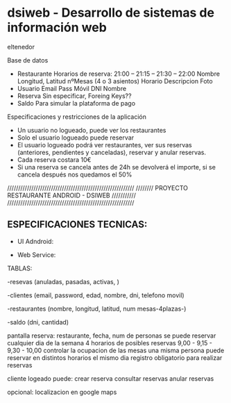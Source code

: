 
# dsiweb - Desarrollo de sistemas de información web

eltenedor

Base de datos
- Restaurante    Horarios de reserva: 21:00 – 21:15 – 21:30 – 22:00
  Nombre
  Longitud, Latitud
  nºMesas (4 o 3 asientos)
  Horario
  Descripcion
  Foto
- Usuario
  Email
  Pass
  Móvil
  DNI
  Nombre
- Reserva
  Sin especificar, Foreing Keys??
- Saldo   Para simular la plataforma de pago

Especificaciones y restricciones de la aplicación
- Un usuario no logueado, puede ver los restaurantes
- Solo el usuario logueado puede reservar
- El usuario logueado podrá ver restaurantes, ver sus reservas (anteriores, pendientes y canceladas), reservar y anular reservas.
- Cada reserva costara 10€
- Si una reserva se cancela antes de 24h se devolverá el importe, si se cancela después nos quedamos el 50%






//////////////////////////////////////////////////////////
//////// PROYECTO RESTAURANTE ANDROID - DSIWEB ///////////
//////////////////////////////////////////////////////////


ESPECIFICACIONES TECNICAS:
-------------------------

- UI Adndroid:


- Web Service:


TABLAS:

-resevas (anuladas, pasadas, activas, )

-clientes (email, password, edad, nombre, dni, telefono movil)

-restaurantes (nombre, longitud, latitud, num mesas-4plazas-)

-saldo (dni, cantidad)


pantalla reserva: restaurante, fecha, num de personas
se puede reservar cualquier dia de la semana
4 horarios de posibles reservas 9,00 - 9,15 - 9,30 - 10,00
controlar la ocupacion de las mesas
una misma persona puede reservar en distintos horarios el mismo dia
registro obligatorio para realizar reservas


cliente logeado puede:
crear reserva
consultar reservas
anular reservas


opcional: localizacion en google maps


